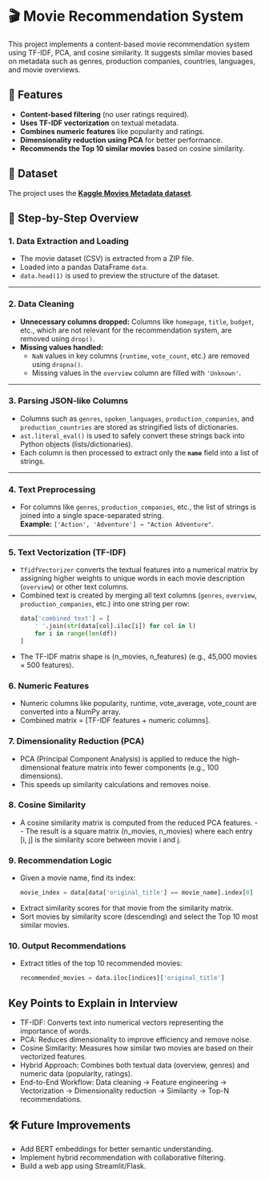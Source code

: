 # 🎬 Movie Recommendation System
This project implements a content-based movie recommendation system using TF-IDF, PCA, and cosine similarity. It suggests similar movies based on metadata such as genres, production companies, countries, languages, and movie overviews.


## 📌 Features

- **Content-based filtering** (no user ratings required).
- **Uses TF-IDF vectorization** on textual metadata.
- **Combines numeric features** like popularity and ratings.
- **Dimensionality reduction using PCA** for better performance.
- **Recommends the Top 10 similar movies** based on cosine similarity.

## 📂 Dataset

The project uses the **[Kaggle Movies Metadata dataset](https://www.kaggle.com/datasets/rounakbanik/the-movies-dataset)**.

## 📜 Step-by-Step Overview

### **1. Data Extraction and Loading**
- The movie dataset (CSV) is extracted from a ZIP file.
- Loaded into a pandas DataFrame `data`.
- `data.head(1)` is used to preview the structure of the dataset.

---

### **2. Data Cleaning**
- **Unnecessary columns dropped:** Columns like `homepage`, `title`, `budget`, etc., which are not relevant for the recommendation system, are removed using `drop()`.
- **Missing values handled:**
  - `NaN` values in key columns (`runtime`, `vote_count`, etc.) are removed using `dropna()`.
  - Missing values in the `overview` column are filled with `'Unknown'`.

---

### **3. Parsing JSON-like Columns**
- Columns such as `genres`, `spoken_languages`, `production_companies`, and `production_countries` are stored as stringified lists of dictionaries.
- `ast.literal_eval()` is used to safely convert these strings back into Python objects (lists/dictionaries).
- Each column is then processed to extract only the **`name`** field into a list of strings.

---

### **4. Text Preprocessing**
- For columns like `genres`, `production_companies`, etc., the list of strings is joined into a single space-separated string.  
  **Example:** `['Action', 'Adventure'] → "Action Adventure"`.

---

### **5. Text Vectorization (TF-IDF)**
- `TfidfVectorizer` converts the textual features into a numerical matrix by assigning higher weights to unique words in each movie description (`overview`) or other text columns.
- Combined text is created by merging all text columns (`genres`, `overview`, `production_companies`, etc.) into one string per row:
  ```python
  data['combined_text'] = [
      ' '.join(str(data[col].iloc[i]) for col in l) 
      for i in range(len(df))
  ]
  ```
- The TF-IDF matrix shape is (n_movies, n_features) (e.g., 45,000 movies × 500 features).

### **6. Numeric Features**
- Numeric columns like popularity, runtime, vote_average, vote_count are converted into a NumPy array.
- Combined matrix = [TF-IDF features + numeric columns].

### **7. Dimensionality Reduction (PCA)**
- PCA (Principal Component Analysis) is applied to reduce the high-dimensional feature matrix into fewer components (e.g., 100 dimensions).
- This speeds up similarity calculations and removes noise.

### **8. Cosine Similarity**
- A cosine similarity matrix is computed from the reduced PCA features.
--  The result is a square matrix (n_movies, n_movies) where each entry [i, j] is the similarity score between movie i and j.

### **9. Recommendation Logic**
- Given a movie name, find its index:
  ```python
  movie_index = data[data['original_title'] == movie_name].index[0]
  ```
- Extract similarity scores for that movie from the similarity matrix.
- Sort movies by similarity score (descending) and select the Top 10 most similar movies.

### **10. Output Recommendations**
- Extract titles of the top 10 recommended movies:
  ```python
  recommended_movies = data.iloc[indices]['original_title']
  ```

## Key Points to Explain in Interview
- TF-IDF: Converts text into numerical vectors representing the importance of words.
- PCA: Reduces dimensionality to improve efficiency and remove noise.
- Cosine Similarity: Measures how similar two movies are based on their vectorized features.
- Hybrid Approach: Combines both textual data (overview, genres) and numeric data (popularity, ratings).
- End-to-End Workflow: Data cleaning → Feature engineering → Vectorization → Dimensionality reduction → Similarity → Top-N recommendations.

## 🛠 Future Improvements
- Add BERT embeddings for better semantic understanding.
- Implement hybrid recommendation with collaborative filtering.
- Build a web app using Streamlit/Flask.











